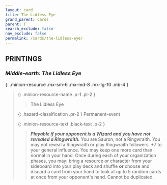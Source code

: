 ```yaml
---
layout: card
title: The Lidless Eye
grand_parent: Cards
parent: T
search_exclude: false
nav_exclude: false
permalink: /cards/the-lidless-eye/
---
```


## PRINTINGS


### _Middle-earth: The Lidless Eye_

{: .minion-resource .mx-sm-6 .mx-md-8 .mx-lg-10 .mb-4 }
> {: .minion-resource-name .p-1 .pl-2 }
> > <div class="hazard-mp"></div>
> > <div class="card-name">The Lidless Eye</div>
>
> {: .hazard-classification .pr-2 }
> Permanent-event
>
> {: .minion-resource-text .black-text .p-2 }
> > ***Playable if your opponent is a Wizard and you have not revealed a Ringwraith.*** You are Sauron, not a Ringwraith. You may not reveal a Ringwraith or play Ringwraith followers. +7 to your general influence. You may keep one more card than normal in your hand. Once during each of your organization phases, you may: bring a resource or character from your sideboard into your play deck and shuffle **or** choose and discard a card from your hand to look at up to 5 random cards at once from your opponent's hand. Cannot be duplicated.  
> 
